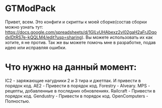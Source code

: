 # GTModPack

Привет, всем. 
Это конфиги и скрипты к моей сборке(состав сборки можно узнать тут: 
https://docs.google.com/spreadsheets/d/1GlLyUHAbexz2vl02gaH2aFrJDqodxIDtRS7e-kQQLM4/edit?usp=sharing). 
Вы можете использовать их как хотите, я не против. Так же вы можете помочь мне в разработке, подав идею или исправляя ошибки.

# Что нужно на данный момент:
IC2 - заряжающиe нагудники 2 и 3 тира и джетпак. И привести в порядок код.
AE2 - Привести в порядок код.
Forestry - Alveary.
MPS - рецепты, добавленные в последних обновлениях.
Railcraft - Привести в порядок код.
Gendustry - Привести в порядок код.
OpenComputers - Полностью.
